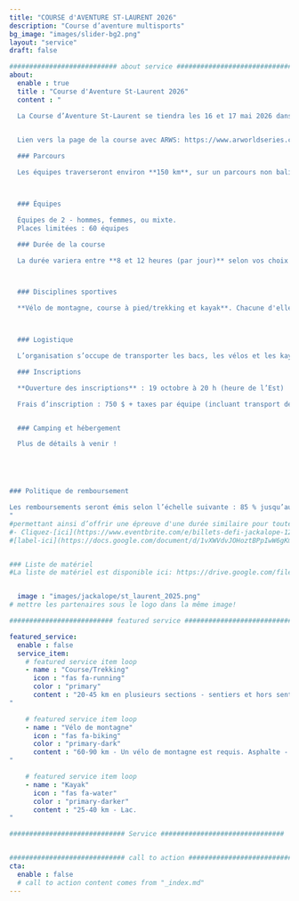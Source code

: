 ```yaml
---
title: "COURSE d'AVENTURE ST-LAURENT 2026"
description: "Course d’aventure multisports"
bg_image: "images/slider-bg2.png"
layout: "service"
draft: false

########################### about service #############################
about:
  enable : true
  title : "Course d'Aventure St-Laurent 2026"
  content : "

  La Course d’Aventure St-Laurent se tiendra les 16 et 17 mai 2026 dans les environs de Val-Brillant, dans la Matapédia (QC). Cette épreuve à étapes sur deux jours s’inscrit dans la série mondiale des courses d’aventure (ARWS) et vise à offrir aux participants une expérience sportive et humaine inoubliable, tout en mettant en valeur la beauté et les attraits de la région.  
  

  Lien vers la page de la course avec ARWS: https://www.arworldseries.com/races/st-lawrence-adventure-race-2026-canada

  ### Parcours

  Les équipes traverseront environ **150 km**, sur un parcours non balisé, en s’orientant avec cartes et boussole. Le parcours est conçu pour mettre au défi les équipes expérimentées, tout en offrant aux nouvelles équipes l'occasion de vivre un format de course plus long. Ainsi, des points de contrôle seront optionnels afin que chaque équipe puisse choisir un niveau de difficulté correspondant à ses objectifs. Nous nous attendons à ce qu’une minorité des équipes récolte l’ensemble des points de contrôle. Le parcours est secret jusqu’à la journée avant la course.



  ### Équipes

  Équipes de 2 - hommes, femmes, ou mixte.
  Places limitées : 60 équipes

  ### Durée de la course

  La durée variera entre **8 et 12 heures (par jour)** selon vos choix de routes, vos choix de points de contrôle et votre vitesse. Il y aura des barrières horaires à différentes étapes du parcours.



  ### Disciplines sportives

  **Vélo de montagne, course à pied/trekking et kayak**. Chacune d'elle nécessite de la navigation à la carte et à la boussole. Les distances indiquées ci-bas sont susceptibles de varier légèrement du parcours final. Cette course est une épreuve d'endurance exigeante. Bien qu'elle n'est pas réservée aux athlètes, vous devez avoir une expérience dans toutes les disciplines touchées par la course.



  ### Logistique

  L’organisation s’occupe de transporter les bacs, les vélos et les kayaks si requis. Il n’y aura pas de ravitaillement sur le parcours, mais les équipes auront accès à des bacs lors de certaines transitions entre les épreuves. **Le kayak est fournit avec votre inscription** et le modèle sera le suivant: https://www.rtmkayaks.com/optimo-evo-confort/

  ### Inscriptions

  **Ouverture des inscriptions** : 19 octobre à 20 h (heure de l’Est)

  Frais d’inscription : 750 $ + taxes par équipe (incluant transport des bacs, vélos et kayaks, location de kayak, prêt d’un dispositif de suivi satellitaire, cartes, ainsi que le repas d’après-course du dimanche). L'âge minimum pour participer est de 16 ans en faisant équipe avec une personne adulte. Cela nécessite l'approbation par la direction de course. Communiquez avec nous au préalable afin d'en discuter.


  ### Camping et hébergement

  Plus de détails à venir !





### Politique de remboursement

Les remboursements seront émis selon l’échelle suivante : 85 % jusqu’au 1er février 2026, 50 % entre le 2 février et le 1er avril 2026, 25 % entre le 2 avril et le 1er mai 2026. Aucun remboursement après le 2 mai 2026. Jusqu’au 2 mai, les équipes ont la possibilité de transférer leur inscription après en avoir informé le comité organisateur.
"
#permettant ainsi d’offrir une épreuve d'une durée similaire pour toutes les équipes.
#- Cliquez-[ici](https://www.eventbrite.com/e/billets-defi-jackalope-12h-2022-245827264967)!
#[label-ici](https://docs.google.com/document/d/1vXWVdvJOHoztBPpIwW6gKmgLnIvYCMgz/edit?usp=sharing&ouid=101057629570461989254&rtpof=true&sd=true)


### Liste de matériel
#La liste de matériel est disponible ici: https://drive.google.com/file/d/1tyDCnDCLJE4H_vXlhGlhZtjD81_nc2u6/view?usp=sharing


  image : "images/jackalope/st_laurent_2025.png"
# mettre les partenaires sous le logo dans la même image!

########################## featured service ############################

featured_service:
  enable : false
  service_item:
    # featured service item loop
    - name : "Course/Trekking"
      icon : "fas fa-running"
      color : "primary"
      content : "20-45 km en plusieurs sections - sentiers et hors sentiers, rivages, traverse de cours d'eau et de marais.
"

    # featured service item loop
    - name : "Vélo de montagne"
      icon : "fas fa-biking"
      color : "primary-dark"
      content : "60-90 km - Un vélo de montagne est requis. Asphalte - Chemins de terre – Single track - Chemins forestiers – Sentiers de VTT.
"

    # featured service item loop
    - name : "Kayak"
      icon : "fas fa-water"
      color : "primary-darker"
      content : "25-40 km - Lac.
"

############################# Service ###############################


############################# call to action #################################
cta:
  enable : false
  # call to action content comes from "_index.md"
---
```

